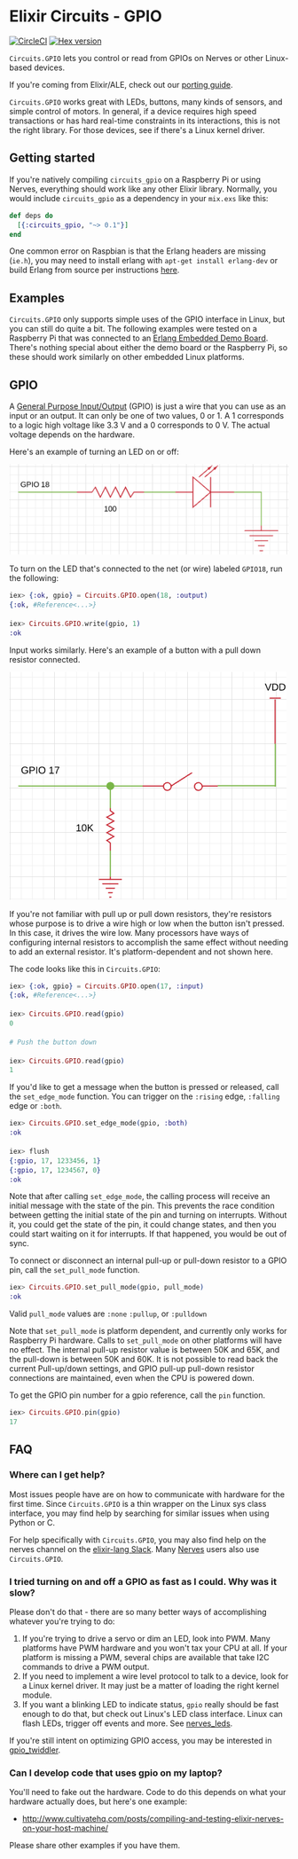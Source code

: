 # Elixir Circuits - GPIO

[![CircleCI](https://circleci.com/gh/elixir-circuits/circuits_gpio.svg?style=svg)](https://circleci.com/gh/elixir-circuits/circuits_gpio)
[![Hex version](https://img.shields.io/hexpm/v/circuits_gpio.svg "Hex version")](https://hex.pm/packages/circuits_gpio)

`Circuits.GPIO` lets you control or read from GPIOs on Nerves or other Linux-based
devices.

If you're coming from Elixir/ALE, check out our [porting guide](PORTING.md).

`Circuits.GPIO` works great with LEDs, buttons, many kinds of sensors, and
simple control of motors. In general, if a device requires high speed
transactions or has hard real-time constraints in its interactions, this is not
the right library. For those devices, see if there's a Linux kernel driver.

## Getting started

If you're natively compiling `circuits_gpio` on a Raspberry Pi or using Nerves,
everything should work like any other Elixir library. Normally, you would
include `circuits_gpio` as a dependency in your `mix.exs` like this:

```elixir
def deps do
  [{:circuits_gpio, "~> 0.1"}]
end
```

One common error on Raspbian is that the Erlang headers are missing (`ie.h`),
you may need to install erlang with `apt-get install erlang-dev` or build Erlang
from source per instructions [here](http://elinux.org/Erlang).

## Examples

`Circuits.GPIO` only supports simple uses of the GPIO interface in Linux, but
you can still do quite a bit. The following examples were tested on a Raspberry
Pi that was connected to an [Erlang Embedded Demo
Board](http://solderpad.com/omerk/erlhwdemo/). There's nothing special about
either the demo board or the Raspberry Pi, so these should work similarly on
other embedded Linux platforms.

## GPIO

A [General Purpose
Input/Output](https://en.wikipedia.org/wiki/General-purpose_input/output) (GPIO)
is just a wire that you can use as an input or an output. It can only be one of
two values, 0 or 1. A 1 corresponds to a logic high voltage like 3.3 V and a 0
corresponds to 0 V. The actual voltage depends on the hardware.

Here's an example of turning an LED on or off:

![GPIO LED schematic](assets/images/schematic-gpio-led.png)

To turn on the LED that's connected to the net (or wire) labeled `GPIO18`, run
the following:

```elixir
iex> {:ok, gpio} = Circuits.GPIO.open(18, :output)
{:ok, #Reference<...>}

iex> Circuits.GPIO.write(gpio, 1)
:ok
```

Input works similarly. Here's an example of a button with a pull down resistor
connected.

![GPIO Button schematic](assets/images/schematic-gpio-button.png)

If you're not familiar with pull up or pull down resistors, they're resistors
whose purpose is to drive a wire high or low when the button isn't pressed. In
this case, it drives the wire low. Many processors have ways of configuring
internal resistors to accomplish the same effect without needing to add an
external resistor.  It's platform-dependent and not shown here.

The code looks like this in `Circuits.GPIO`:

```elixir
iex> {:ok, gpio} = Circuits.GPIO.open(17, :input)
{:ok, #Reference<...>}

iex> Circuits.GPIO.read(gpio)
0

# Push the button down

iex> Circuits.GPIO.read(gpio)
1
```

If you'd like to get a message when the button is pressed or released, call the
`set_edge_mode` function. You can trigger on the `:rising` edge, `:falling` edge
or `:both`.

```elixir
iex> Circuits.GPIO.set_edge_mode(gpio, :both)
:ok

iex> flush
{:gpio, 17, 1233456, 1}
{:gpio, 17, 1234567, 0}
:ok
```

Note that after calling `set_edge_mode`, the calling process will receive an
initial message with the state of the pin. This prevents the race condition
between getting the initial state of the pin and turning on interrupts. Without
it, you could get the state of the pin, it could change states, and then you
could start waiting on it for interrupts. If that happened, you would be out of
sync.

To connect or disconnect an internal pull-up or pull-down resistor to a GPIO
pin, call the `set_pull_mode` function.

```elixir
iex> Circuits.GPIO.set_pull_mode(gpio, pull_mode)
:ok
```

Valid `pull_mode` values are `:none` `:pullup`, or `:pulldown`

Note that `set_pull_mode` is platform dependent, and currently only works for
Raspberry Pi hardware.  Calls to `set_pull_mode` on other platforms will have no
effect.  The internal pull-up resistor value is between 50K and 65K, and the
pull-down is between 50K and 60K.  It is not possible to read back the current
Pull-up/down settings, and GPIO pull-up pull-down resistor connections are
maintained, even when the CPU is powered down.

To get the GPIO pin number for a gpio reference, call the `pin` function.

```elixir
iex> Circuits.GPIO.pin(gpio)
17
```

## FAQ

### Where can I get help?

Most issues people have are on how to communicate with hardware for the first
time. Since `Circuits.GPIO` is a thin wrapper on the Linux sys class interface,
you may find help by searching for similar issues when using Python or C.

For help specifically with `Circuits.GPIO`, you may also find help on the nerves
channel on the [elixir-lang Slack](https://elixir-slackin.herokuapp.com/).  Many
[Nerves](http://nerves-project.org) users also use `Circuits.GPIO`.

### I tried turning on and off a GPIO as fast as I could. Why was it slow?

Please don't do that - there are so many better ways of accomplishing whatever
you're trying to do:

1. If you're trying to drive a servo or dim an LED, look into PWM. Many
   platforms have PWM hardware and you won't tax your CPU at all. If your
   platform is missing a PWM, several chips are available that take I2C commands to
   drive a PWM output.
2. If you need to implement a wire level protocol to talk to a device, look for
   a Linux kernel driver. It may just be a matter of loading the right kernel
   module.
3. If you want a blinking LED to indicate status, `gpio` really should
   be fast enough to do that, but check out Linux's LED class interface. Linux
   can flash LEDs, trigger off events and more. See [nerves_leds](https://github.com/nerves-project/nerves_leds).

If you're still intent on optimizing GPIO access, you may be interested in
[gpio_twiddler](https://github.com/fhunleth/gpio_twiddler).

### Can I develop code that uses gpio on my laptop?

You'll need to fake out the hardware. Code to do this depends on what your
hardware actually does, but here's one example:

* http://www.cultivatehq.com/posts/compiling-and-testing-elixir-nerves-on-your-host-machine/

Please share other examples if you have them.

